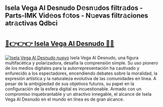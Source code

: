 ## Isela Vega Al Desnudo D𝚎sn𝚞dos filtr𝚊dos - Parts-IMK Vid𝚎os f𝚘tos - N𝚞evas filtr𝚊ciones atr𝚊ctivas Qdbci

# <h2><a href="http://mb8fos.tromn.icu/?c=Isela+Vega+Al+Desnudo">🔗👉👉👉 Isela Vega Al Desnudo 🔗🔗</a></h2>

[![Isela Vega Al Desnudo nuevo](https://i.imgur.com/pEAQMta.gif)](http://mb8fos.tromn.icu/?c=Isela+Vega+Al+Desnudo)
Isela Vega Al Desnudo, una figura multifacética y polarizadora, desafía la comprensión simple. Su uso pionero de los medios digitales para la autorrepresentación ha cautivado y enfurecido a los espectadores, encendiendo debates sobre la moralidad, la expresión artística y la naturaleza evolutiva de las comunidades en línea. A pesar de la ambigüedad de sus objetivos futuros, su papel en la configuración de la esfera digital es incuestionable. Armado con un compromiso inquebrantable y un atractivo innegable, el alcance de Isela Vega Al Desnudo en el mundo en línea es de gran alcance.
